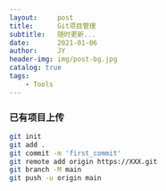 ```yaml
---
layout:     post
title:      Git项目管理
subtitle:   随时更新...
date:       2021-01-06
author:     JY
header-img: img/post-bg.jpg
catalog: true
tags:
    - Tools
---
```


### 已有项目上传

```bash
git init
git add .
git commit -m 'first_commit'
git remote add origin https://XXX.git
git branch -M main
git push -u origin main
```

